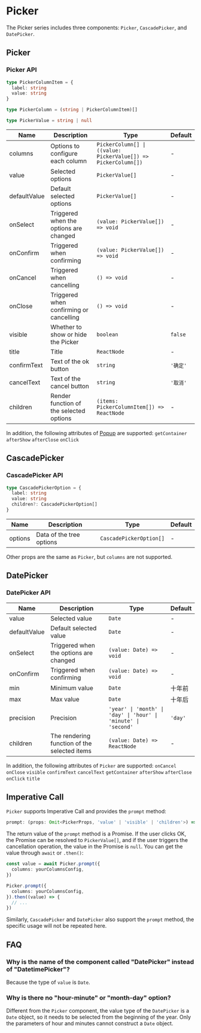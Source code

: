 # Picker

The Picker series includes three components: `Picker`, `CascadePicker`, and `DatePicker`.

## Picker

<code src="./demos/index.tsx"></code>

### Picker API

```typescript | pure
type PickerColumnItem = {
  label: string
  value: string
}

type PickerColumn = (string | PickerColumnItem)[]

type PickerValue = string | null
```

| Name         | Description                             | Type                                                           | Default  |
| ------------ | --------------------------------------- | -------------------------------------------------------------- | -------- |
| columns      | Options to configure each column        | `PickerColumn[] \| ((value: PickerValue[]) => PickerColumn[])` | -        |
| value        | Selected options                        | `PickerValue[]`                                                | -        |
| defaultValue | Default selected options                | `PickerValue[]`                                                | -        |
| onSelect     | Triggered when the options are changed  | `(value: PickerValue[]) => void`                               | -        |
| onConfirm    | Triggered when confirming               | `(value: PickerValue[]) => void`                               | -        |
| onCancel     | Triggered when cancelling               | `() => void`                                                   | -        |
| onClose      | Triggered when confirming or cancelling | `() => void`                                                   | -        |
| visible      | Whether to show or hide the Picker      | `boolean`                                                      | `false`  |
| title        | Title                                   | `ReactNode`                                                    | -        |
| confirmText  | Text of the ok button                   | `string`                                                       | `'确定'` |
| cancelText   | Text of the cancel button               | `string`                                                       | `'取消'` |
| children     | Render function of the selected options | `(items: PickerColumnItem[]) => ReactNode`                     | -        |

In addition, the following attributes of [Popup](./popup) are supported: `getContainer` `afterShow` `afterClose` `onClick`

## CascadePicker

<code src="./demos/cascade-picker-demo.tsx"></code>

### CascadePicker API

```typescript
type CascadePickerOption = {
  label: string
  value: string
  children?: CascadePickerOption[]
}
```

| Name    | Description              | Type                    | Default |
| ------- | ------------------------ | ----------------------- | ------- |
| options | Data of the tree options | `CascadePickerOption[]` | -       |

Other props are the same as `Picker`, but `columns` are not supported.

## DatePicker

<code src="./demos/date-picker-demo.tsx"></code>

### DatePicker API

| Name         | Description                                  | Type                                                           | Default |
| ------------ | -------------------------------------------- | -------------------------------------------------------------- | ------- |
| value        | Selected value                               | `Date`                                                         | -       |
| defaultValue | Default selected value                       | `Date`                                                         | -       |
| onSelect     | Triggered when the options are changed       | `(value: Date) => void`                                        | -       |
| onConfirm    | Triggered when confirming                    | `(value: Date) => void`                                        | -       |
| min          | Minimum value                                | `Date`                                                         | 十年前  |
| max          | Max value                                    | `Date`                                                         | 十年后  |
| precision    | Precision                                    | `'year' \| 'month' \| 'day' \| 'hour' \| 'minute' \| 'second'` | `'day'` |
| children     | The rendering function of the selected items | `(value: Date) => ReactNode`                                   | -       |

In addition, the following attributes of `Picker` are supported: `onCancel` `onClose` `visible` `confirmText` `cancelText` `getContainer` `afterShow` `afterClose` `onClick` `title`

## Imperative Call

`Picker` supports Imperative Call and provides the `prompt` method:

```typescript
prompt: (props: Omit<PickerProps, 'value' | 'visible' | 'children'>) => Promise<PickerValue[] | null>
```

The return value of the `prompt` method is a Promise. If the user clicks OK, the Promise can be resolved to `PickerValue[]`, and if the user triggers the cancellation operation, the value in the Promise is `null`. You can get the value through `await` or `.then()`:

```ts
const value = await Picker.prompt({
  columns: yourColumnsConfig,
})
```

```ts
Picker.prompt({
  columns: yourColumnsConfig,
}).then((value) => {
  // ...
})
```

Similarly, `CascadePicker` and `DatePicker` also support the `prompt` method, the specific usage will not be repeated here.

## FAQ

### Why is the name of the component called "DatePicker" instead of "DatetimePicker"?

Because the type of `value` is `Date`.

### Why is there no "hour-minute" or "month-day" option?

Different from the `Picker` component, the value type of the `DatePicker` is a `Date` object, so it needs to be selected from the beginning of the year. Only the parameters of hour and minutes cannot construct a `Date` object.
